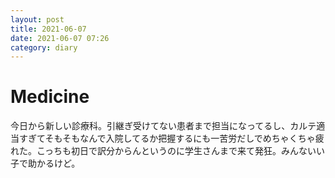 ```yaml
---
layout: post
title: 2021-06-07
date: 2021-06-07 07:26
category: diary
---
```


# Medicine
今日から新しい診療科。引継ぎ受けてない患者まで担当になってるし、カルテ適当すぎてそもそもなんで入院してるか把握するにも一苦労だしでめちゃくちゃ疲れた。こっちも初日で訳分からんというのに学生さんまで来て発狂。みんないい子で助かるけど。
